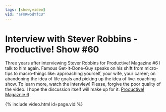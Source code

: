 ```yaml
---
tags: [show,video]
vid: "aFmKwodYfCU"
---
```


# Interview with Stever Robbins  - Productive! Show #60


Three years after interviewing Stever Robbins for Productive! Magazine #6 I talk to him again. Famous Get-It-Done-Guy speaks on his shift from micro-tips to macro-things like: approaching yourself, your wife, your career; on abandoning the idea of life goals and picking up the idea of live-coaching show. To learn more, watch the interview!
Please, forgive the poor quality of the video. I hope the discussion itself will make up for it. [Productive! Magaznie 6](http://www.productivemag.com/6)

{% include video.html id=page.vid %}
